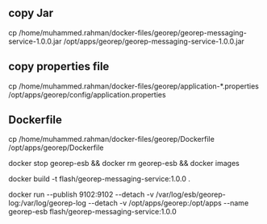 ## copy Jar
cp /home/muhammed.rahman/docker-files/georep/georep-messaging-service-1.0.0.jar /opt/apps/georep/georep-messaging-service-1.0.0.jar
## copy properties file
cp /home/muhammed.rahman/docker-files/georep/application-*.properties /opt/apps/georep/config/application.properties

## Dockerfile
cp /home/muhammed.rahman/docker-files/georep/Dockerfile /opt/apps/georep/Dockerfile

docker stop georep-esb && docker rm georep-esb && docker images

docker build -t flash/georep-messaging-service:1.0.0 .

docker run --publish 9102:9102 --detach -v /var/log/esb/georep-log:/var/log/georep-log --detach -v /opt/apps/georep:/opt/apps --name georep-esb flash/georep-messaging-service:1.0.0
